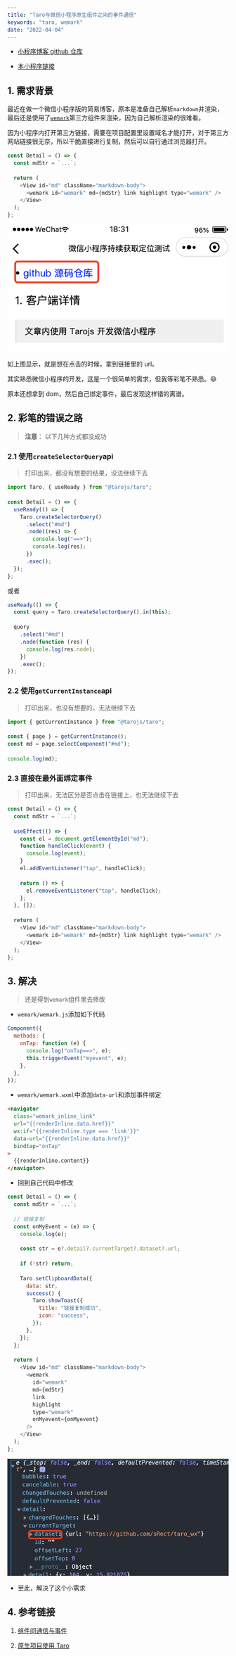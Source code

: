 ```yaml
---
title: "Taro与微信小程序原生组件之间的事件通信"
keywords: "taro, wemark"
date: "2022-04-04"
---
```


- [小程序博客 github 仓库](https://github.com/sRect/wechat-blog)

- [本小程序链接](#小程序://sRect的个人博客/sRect的个人博客/Z1MPSUtT7bnfPFd)

## 1. 需求背景

最近在做一个微信小程序版的简易博客，原本是准备自己解析`markdown`并渲染，最后还是使用了[`wemark`](https://github.com/TooBug/wemark)第三方组件来渲染，因为自己解析渲染的很难看。

因为小程序内打开第三方链接，需要在项目配置里设置域名才能打开，对于第三方网站链接很无奈，所以干脆直接进行复制，然后可以自行通过浏览器打开。

```javascript
const Detail = () => {
  const mdStr = `...`;

  return (
    <View id="md" className="markdown-body">
      <wemark id="wemark" md={mdStr} link highlight type="wemark" />
    </View>
  );
};
```

![Dingtalk_20211222151606.jpg](../images/taro-wemark/link.png)

如上图显示，就是想在点击的时候，拿到链接里的 url。

其实熟悉微信小程序的开发，这是一个很简单的需求，但我等彩笔不熟悉。😄

原本还想拿到 dom，然后自己绑定事件，最后发现这样错的离谱。

## 2. 彩笔的错误之路

> **注意**： 以下几种方式都没成功

### 2.1 使用`createSelectorQuery`api

> 打印出来，都没有想要的结果，没法继续下去

```javascript
import Taro, { useReady } from "@tarojs/taro";

const Detail = () => {
  useReady(() => {
    Taro.createSelectorQuery()
      .select("#md")
      .node((res) => {
        console.log("==>");
        console.log(res);
      })
      .exec();
  });
};
```

或者

```javascript
useReady(() => {
  const query = Taro.createSelectorQuery().in(this);

  query
    .select("#md")
    .node(function (res) {
      console.log(res.node);
    })
    .exec();
});
```

### 2.2 使用`getCurrentInstance`api

> 打印出来，也没有想要的，无法继续下去

```javascript
import { getCurrentInstance } from "@tarojs/taro";

const { page } = getCurrentInstance();
const md = page.selectComponent("#md");

console.log(md);
```

### 2.3 直接在最外面绑定事件

> 打印出来，无法区分是否点击在链接上，也无法继续下去

```javascript
const Detail = () => {
  const mdStr = `...`;

  useEffect(() => {
    const el = document.getElementById("md");
    function handleClick(event) {
      console.log(event);
    }
    el.addEventListener("tap", handleClick);

    return () => {
      el.removeEventListener("tap", handleClick);
    };
  }, []);

  return (
    <View id="md" className="markdown-body">
      <wemark id="wemark" md={mdStr} link highlight type="wemark" />
    </View>
  );
};
```

## 3. 解决

> 还是得到`wemark`组件里去修改

- `wemark/wemark.js`添加如下代码

```javascript
Component({
  methods: {
    onTap: function (e) {
      console.log("onTap==>", e);
      this.triggerEvent("myevent", e);
    },
  },
});
```

- `wemark/wemark.wxml`中添加`data-url`和添加事件绑定

```html
<navigator
  class="wemark_inline_link"
  url="{{renderInline.data.href}}"
  wx:if="{{renderInline.type === 'link'}}"
  data-url="{{renderInline.data.href}}"
  bindtap="onTap"
>
  {{renderInline.content}}
</navigator>
```

- 回到自己代码中修改

```javascript
const Detail = () => {
  const mdStr = `...`;

  // 链接复制
  const onMyEvent = (e) => {
    console.log(e);

    const str = e?.detail?.currentTarget?.dataset?.url;

    if (!str) return;

    Taro.setClipboardData({
      data: str,
      success() {
        Taro.showToast({
          title: "链接复制成功",
          icon: "success",
        });
      },
    });
  };

  return (
    <View id="md" className="markdown-body">
      <wemark
        id="wemark"
        md={mdStr}
        link
        highlight
        type="wemark"
        onMyevent={onMyevent}
      />
    </View>
  );
};
```

![Dingtalk_20211222151606.jpg](../images/taro-wemark/dataset.png)

- 至此，解决了这个小需求

## 4. 参考链接

1. [组件间通信与事件](https://developers.weixin.qq.com/miniprogram/dev/framework/custom-component/events.html)

2. [原生项目使用 Taro](https://taro-docs.jd.com/taro/docs/taro-in-miniapp/#%E7%BB%84%E4%BB%B6%E9%97%B4%E9%80%9A%E4%BF%A1%E4%B8%8E%E4%BA%8B%E4%BB%B6)

